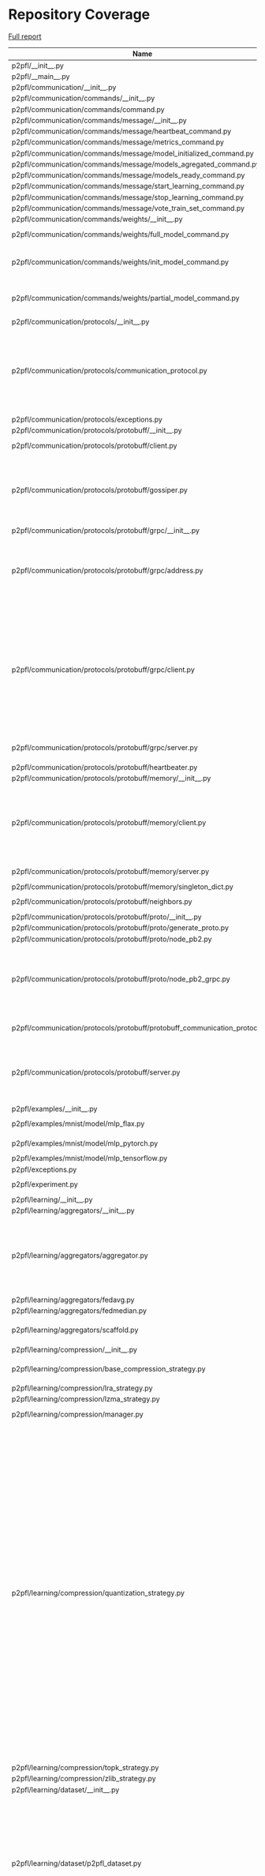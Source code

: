 # Repository Coverage

[Full report](https://htmlpreview.github.io/?https://github.com/p2pfl/p2pfl/blob/python-coverage-comment-action-data/htmlcov/index.html)

| Name                                                                          |    Stmts |     Miss |   Cover |   Missing |
|------------------------------------------------------------------------------ | -------: | -------: | ------: | --------: |
| p2pfl/\_\_init\_\_.py                                                         |        0 |        0 |    100% |           |
| p2pfl/\_\_main\_\_.py                                                         |        3 |        3 |      0% |     21-24 |
| p2pfl/communication/\_\_init\_\_.py                                           |        0 |        0 |    100% |           |
| p2pfl/communication/commands/\_\_init\_\_.py                                  |        0 |        0 |    100% |           |
| p2pfl/communication/commands/command.py                                       |        8 |        2 |     75% |    30, 43 |
| p2pfl/communication/commands/message/\_\_init\_\_.py                          |        0 |        0 |    100% |           |
| p2pfl/communication/commands/message/heartbeat\_command.py                    |       13 |        1 |     92% |        51 |
| p2pfl/communication/commands/message/metrics\_command.py                      |       15 |        0 |    100% |           |
| p2pfl/communication/commands/message/model\_initialized\_command.py           |       11 |        0 |    100% |           |
| p2pfl/communication/commands/message/models\_agregated\_command.py            |       13 |        1 |     92% |        53 |
| p2pfl/communication/commands/message/models\_ready\_command.py                |       15 |        1 |     93% |        57 |
| p2pfl/communication/commands/message/start\_learning\_command.py              |       13 |        1 |     92% |        63 |
| p2pfl/communication/commands/message/stop\_learning\_command.py               |       22 |        7 |     68% |     54-64 |
| p2pfl/communication/commands/message/vote\_train\_set\_command.py             |       24 |        2 |     92% |     69-74 |
| p2pfl/communication/commands/weights/\_\_init\_\_.py                          |        0 |        0 |    100% |           |
| p2pfl/communication/commands/weights/full\_model\_command.py                  |       40 |       11 |     72% | 55, 77-89 |
| p2pfl/communication/commands/weights/init\_model\_command.py                  |       41 |       16 |     61% |55-56, 62-66, 70-74, 84-97 |
| p2pfl/communication/commands/weights/partial\_model\_command.py               |       44 |       15 |     66% |67, 73-77, 81-82, 99-112 |
| p2pfl/communication/protocols/\_\_init\_\_.py                                 |        0 |        0 |    100% |           |
| p2pfl/communication/protocols/communication\_protocol.py                      |       46 |       12 |     74% |46, 51, 63, 76, 93, 113, 125, 137, 149, 160, 175, 199 |
| p2pfl/communication/protocols/exceptions.py                                   |        6 |        0 |    100% |           |
| p2pfl/communication/protocols/protobuff/\_\_init\_\_.py                       |        0 |        0 |    100% |           |
| p2pfl/communication/protocols/protobuff/client.py                             |       23 |        4 |     83% |55, 60, 65, 99 |
| p2pfl/communication/protocols/protobuff/gossiper.py                           |      103 |       14 |     86% |112, 120, 145-147, 195-196, 211-223 |
| p2pfl/communication/protocols/protobuff/grpc/\_\_init\_\_.py                  |       15 |        0 |    100% |           |
| p2pfl/communication/protocols/protobuff/grpc/address.py                       |       53 |       23 |     57% |45-46, 52-55, 68-71, 80-82, 93-95, 99, 104-114 |
| p2pfl/communication/protocols/protobuff/grpc/client.py                        |       87 |       35 |     60% |68-69, 85, 90, 99-101, 114-115, 124-125, 152-163, 168-182, 192-195, 197 |
| p2pfl/communication/protocols/protobuff/grpc/server.py                        |       41 |        4 |     90% |99-101, 112 |
| p2pfl/communication/protocols/protobuff/heartbeater.py                        |       49 |        1 |     98% |        79 |
| p2pfl/communication/protocols/protobuff/memory/\_\_init\_\_.py                |       15 |        0 |    100% |           |
| p2pfl/communication/protocols/protobuff/memory/client.py                      |       63 |       15 |     76% |64-65, 78-79, 84-88, 94-95, 102-103, 136-139, 156 |
| p2pfl/communication/protocols/protobuff/memory/server.py                      |       41 |        2 |     95% |  107, 120 |
| p2pfl/communication/protocols/protobuff/memory/singleton\_dict.py             |        3 |        0 |    100% |           |
| p2pfl/communication/protocols/protobuff/neighbors.py                          |       58 |        4 |     93% |77-78, 84-85 |
| p2pfl/communication/protocols/protobuff/proto/\_\_init\_\_.py                 |        0 |        0 |    100% |           |
| p2pfl/communication/protocols/protobuff/proto/generate\_proto.py              |       23 |       23 |      0% |     23-70 |
| p2pfl/communication/protocols/protobuff/proto/node\_pb2.py                    |       26 |       13 |     50% |     34-46 |
| p2pfl/communication/protocols/protobuff/proto/node\_pb2\_grpc.py              |       47 |       15 |     68% |16-17, 20, 60-62, 66-68, 72-74, 116, 143, 170 |
| p2pfl/communication/protocols/protobuff/protobuff\_communication\_protocol.py |      106 |        4 |     96% |90, 96, 246, 285 |
| p2pfl/communication/protocols/protobuff/server.py                             |       73 |       13 |     82% |82, 87, 92, 103, 121, 172-178, 211 |
| p2pfl/examples/\_\_init\_\_.py                                                |        0 |        0 |    100% |           |
| p2pfl/examples/mnist/model/mlp\_flax.py                                       |       15 |        6 |     60% | 54-58, 64 |
| p2pfl/examples/mnist/model/mlp\_pytorch.py                                    |       62 |        7 |     89% |55, 76-81, 109 |
| p2pfl/examples/mnist/model/mlp\_tensorflow.py                                 |       29 |        0 |    100% |           |
| p2pfl/exceptions.py                                                           |        6 |        0 |    100% |           |
| p2pfl/experiment.py                                                           |       15 |        5 |     67% |51, 66-69, 73 |
| p2pfl/learning/\_\_init\_\_.py                                                |        0 |        0 |    100% |           |
| p2pfl/learning/aggregators/\_\_init\_\_.py                                    |        0 |        0 |    100% |           |
| p2pfl/learning/aggregators/aggregator.py                                      |       90 |       13 |     86% |67, 129-131, 170, 201, 204, 257-261, 274 |
| p2pfl/learning/aggregators/fedavg.py                                          |       22 |        0 |    100% |           |
| p2pfl/learning/aggregators/fedmedian.py                                       |        7 |        7 |      0% |     21-47 |
| p2pfl/learning/aggregators/scaffold.py                                        |       54 |        4 |     93% |86, 94, 107, 125 |
| p2pfl/learning/compression/\_\_init\_\_.py                                    |        6 |        0 |    100% |           |
| p2pfl/learning/compression/base\_compression\_strategy.py                     |       24 |        6 |     75% |33, 38, 47, 52, 61, 66 |
| p2pfl/learning/compression/lra\_strategy.py                                   |       25 |        0 |    100% |           |
| p2pfl/learning/compression/lzma\_strategy.py                                  |        7 |        0 |    100% |           |
| p2pfl/learning/compression/manager.py                                         |       51 |        2 |     96% |  111, 116 |
| p2pfl/learning/compression/quantization\_strategy.py                          |      223 |       72 |     68% |89-90, 95, 98, 166, 169, 189, 192, 197, 203, 237-244, 248, 314, 317, 322-323, 328-337, 344, 364-366, 384-415, 445, 448, 451, 455, 490, 493, 496, 499, 502, 506, 510, 514, 517, 522, 540, 543, 546, 554 |
| p2pfl/learning/compression/topk\_strategy.py                                  |       28 |        1 |     96% |        82 |
| p2pfl/learning/compression/zlib\_strategy.py                                  |        7 |        0 |    100% |           |
| p2pfl/learning/dataset/\_\_init\_\_.py                                        |        0 |        0 |    100% |           |
| p2pfl/learning/dataset/p2pfl\_dataset.py                                      |       74 |       16 |     78% |53, 140, 154, 177, 191, 196, 280-281, 296-297, 312-313, 327-328, 358-359 |
| p2pfl/learning/dataset/partition\_strategies.py                               |      104 |       12 |     88% |59, 140, 191-196, 198, 269, 420, 422, 424 |
| p2pfl/learning/frameworks/\_\_init\_\_.py                                     |        5 |        0 |    100% |           |
| p2pfl/learning/frameworks/callback.py                                         |       13 |        1 |     92% |        42 |
| p2pfl/learning/frameworks/callback\_factory.py                                |       36 |       13 |     64% |53, 71-82, 93-94, 100-101 |
| p2pfl/learning/frameworks/exceptions.py                                       |        4 |        0 |    100% |           |
| p2pfl/learning/frameworks/flax/\_\_init\_\_.py                                |        0 |        0 |    100% |           |
| p2pfl/learning/frameworks/flax/flax\_dataset.py                               |       17 |        9 |     47% |     55-69 |
| p2pfl/learning/frameworks/flax/flax\_learner.py                               |       86 |       86 |      0% |    21-181 |
| p2pfl/learning/frameworks/flax/flax\_model.py                                 |       54 |       34 |     37% |53-58, 62, 66-69, 79, 92-101, 111-123, 133-140, 153-154, 164 |
| p2pfl/learning/frameworks/learner.py                                          |       74 |        9 |     88% |54, 59, 62, 91, 115, 161, 166, 177, 188 |
| p2pfl/learning/frameworks/learner\_factory.py                                 |       20 |        5 |     75% |     50-56 |
| p2pfl/learning/frameworks/p2pfl\_model.py                                     |       58 |       10 |     83% |64, 68, 99-100, 110, 123, 147, 164, 170, 194 |
| p2pfl/learning/frameworks/pytorch/\_\_init\_\_.py                             |        0 |        0 |    100% |           |
| p2pfl/learning/frameworks/pytorch/callbacks/\_\_init\_\_.py                   |        0 |        0 |    100% |           |
| p2pfl/learning/frameworks/pytorch/callbacks/scaffold\_callback.py             |       62 |       45 |     27% |41-47, 52, 63-74, 87-88, 103-110, 121-140, 143, 147-150 |
| p2pfl/learning/frameworks/pytorch/lightning\_dataset.py                       |       26 |        2 |     92% |  101, 103 |
| p2pfl/learning/frameworks/pytorch/lightning\_learner.py                       |       74 |       14 |     81% |78, 82, 88, 112-118, 122-124, 146-152 |
| p2pfl/learning/frameworks/pytorch/lightning\_logger.py                        |       22 |        2 |     91% |    45, 54 |
| p2pfl/learning/frameworks/pytorch/lightning\_model.py                         |       27 |        2 |     93% |     98-99 |
| p2pfl/learning/frameworks/simulation/\_\_init\_\_.py                          |        7 |        0 |    100% |           |
| p2pfl/learning/frameworks/simulation/actor\_pool.py                           |      137 |       25 |     82% |45-46, 50-56, 60-66, 117, 138, 238-239, 256-260, 324, 329, 338, 355-356 |
| p2pfl/learning/frameworks/simulation/utils.py                                 |       29 |        6 |     79% |44-45, 76, 84, 88-94 |
| p2pfl/learning/frameworks/simulation/virtual\_learner.py                      |       52 |       10 |     81% |107, 111, 123-125, 130, 147-149, 153 |
| p2pfl/learning/frameworks/tensorflow/\_\_init\_\_.py                          |        0 |        0 |    100% |           |
| p2pfl/learning/frameworks/tensorflow/callbacks/\_\_init\_\_.py                |        0 |        0 |    100% |           |
| p2pfl/learning/frameworks/tensorflow/callbacks/keras\_logger.py               |       20 |        0 |    100% |           |
| p2pfl/learning/frameworks/tensorflow/callbacks/scaffold\_callback.py          |       69 |       51 |     26% |44-47, 52-59, 63, 78-84, 89, 93-116, 132, 142-159, 163 |
| p2pfl/learning/frameworks/tensorflow/keras\_dataset.py                        |       17 |        2 |     88% |    63, 65 |
| p2pfl/learning/frameworks/tensorflow/keras\_learner.py                        |       63 |       11 |     83% |81, 85, 107-109, 115, 124, 130-133 |
| p2pfl/learning/frameworks/tensorflow/keras\_model.py                          |       25 |        1 |     96% |        69 |
| p2pfl/management/\_\_init\_\_.py                                              |        0 |        0 |    100% |           |
| p2pfl/management/cli.py                                                       |       59 |       59 |      0% |    21-175 |
| p2pfl/management/launch\_from\_yaml.py                                        |      149 |      149 |      0% |    20-282 |
| p2pfl/management/logger/\_\_init\_\_.py                                       |       14 |        1 |     93% |        42 |
| p2pfl/management/logger/decorators/async\_logger.py                           |       22 |       12 |     45% |34-46, 51, 55-58 |
| p2pfl/management/logger/decorators/file\_logger.py                            |       38 |       29 |     24% |35-38, 42-89 |
| p2pfl/management/logger/decorators/logger\_decorator.py                       |       43 |       18 |     58% |45, 56, 60, 70, 80, 93, 105, 119, 133, 147, 157, 167, 178, 189, 199, 209, 219, 232 |
| p2pfl/management/logger/decorators/ray\_logger.py                             |       53 |       11 |     79% |67-69, 80, 84, 158, 213, 224, 234, 244, 257 |
| p2pfl/management/logger/decorators/singleton\_logger.py                       |        4 |        0 |    100% |           |
| p2pfl/management/logger/decorators/web\_logger.py                             |       60 |       40 |     33% |48-56, 70-72, 83-85, 98-99, 110-113, 127-140, 153-155, 165-172, 182-193 |
| p2pfl/management/logger/logger.py                                             |      125 |       79 |     37% |72-83, 103-125, 136, 141-146, 160-163, 173, 186, 241, 254-265, 284-308, 322, 336, 351-355, 366-371, 386, 397-401, 411-412, 422, 432, 445 |
| p2pfl/management/metric\_storage.py                                           |       56 |       36 |     36% |52-53, 77-100, 110, 123, 137, 152, 177-178, 193-214, 224, 237, 251 |
| p2pfl/management/node\_monitor.py                                             |       38 |       26 |     32% |43-52, 56, 60-65, 69-82, 86 |
| p2pfl/management/p2pfl\_web\_services.py                                      |       75 |       60 |     20% |53-55, 70-75, 79-81, 93-105, 115, 129-152, 168-193, 208-232, 246-266, 270 |
| p2pfl/node.py                                                                 |      135 |       35 |     74% |185-188, 212, 235-236, 256-257, 274-276, 289-291, 305-307, 331, 363, 382-383, 387-393, 413-415, 418-428 |
| p2pfl/node\_state.py                                                          |       43 |        3 |     93% |89, 113, 125 |
| p2pfl/settings.py                                                             |       95 |        9 |     91% |   158-169 |
| p2pfl/stages/\_\_init\_\_.py                                                  |        0 |        0 |    100% |           |
| p2pfl/stages/base\_node/\_\_init\_\_.py                                       |        0 |        0 |    100% |           |
| p2pfl/stages/base\_node/gossip\_model\_stage.py                               |       37 |        3 |     92% |50, 64, 77 |
| p2pfl/stages/base\_node/round\_finished\_stage.py                             |       37 |        2 |     95% |    51, 63 |
| p2pfl/stages/base\_node/start\_learning\_stage.py                             |       49 |        2 |     96% |   64, 109 |
| p2pfl/stages/base\_node/train\_stage.py                                       |       77 |        4 |     95% |53, 100-101, 161 |
| p2pfl/stages/base\_node/vote\_train\_set\_stage.py                            |       87 |        6 |     93% |52, 75-76, 143-144, 185 |
| p2pfl/stages/base\_node/wait\_agg\_models\_stage.py                           |       25 |        2 |     92% |    45, 57 |
| p2pfl/stages/stage.py                                                         |       19 |        6 |     68% |32, 37, 62-65 |
| p2pfl/stages/stage\_factory.py                                                |       24 |        1 |     96% |        59 |
| p2pfl/stages/workflows.py                                                     |       26 |        1 |     96% |        52 |
| p2pfl/utils/check\_ray.py                                                     |       13 |        2 |     85% |    30, 48 |
| p2pfl/utils/node\_component.py                                                |       31 |        0 |    100% |           |
| p2pfl/utils/seed.py                                                           |       34 |       12 |     65% |58, 60-61, 64-72, 80-81 |
| p2pfl/utils/singleton.py                                                      |        7 |        0 |    100% |           |
| p2pfl/utils/topologies.py                                                     |       44 |        3 |     93% | 72, 94-95 |
| p2pfl/utils/utils.py                                                          |       59 |        6 |     90% |94, 101, 113-114, 133, 156 |
|                                                                     **TOTAL** | **4564** | **1348** | **70%** |           |


## Setup coverage badge

Below are examples of the badges you can use in your main branch `README` file.

### Direct image

[![Coverage badge](https://raw.githubusercontent.com/p2pfl/p2pfl/python-coverage-comment-action-data/badge.svg)](https://htmlpreview.github.io/?https://github.com/p2pfl/p2pfl/blob/python-coverage-comment-action-data/htmlcov/index.html)

This is the one to use if your repository is private or if you don't want to customize anything.

### [Shields.io](https://shields.io) Json Endpoint

[![Coverage badge](https://img.shields.io/endpoint?url=https://raw.githubusercontent.com/p2pfl/p2pfl/python-coverage-comment-action-data/endpoint.json)](https://htmlpreview.github.io/?https://github.com/p2pfl/p2pfl/blob/python-coverage-comment-action-data/htmlcov/index.html)

Using this one will allow you to [customize](https://shields.io/endpoint) the look of your badge.
It won't work with private repositories. It won't be refreshed more than once per five minutes.

### [Shields.io](https://shields.io) Dynamic Badge

[![Coverage badge](https://img.shields.io/badge/dynamic/json?color=brightgreen&label=coverage&query=%24.message&url=https%3A%2F%2Fraw.githubusercontent.com%2Fp2pfl%2Fp2pfl%2Fpython-coverage-comment-action-data%2Fendpoint.json)](https://htmlpreview.github.io/?https://github.com/p2pfl/p2pfl/blob/python-coverage-comment-action-data/htmlcov/index.html)

This one will always be the same color. It won't work for private repos. I'm not even sure why we included it.

## What is that?

This branch is part of the
[python-coverage-comment-action](https://github.com/marketplace/actions/python-coverage-comment)
GitHub Action. All the files in this branch are automatically generated and may be
overwritten at any moment.